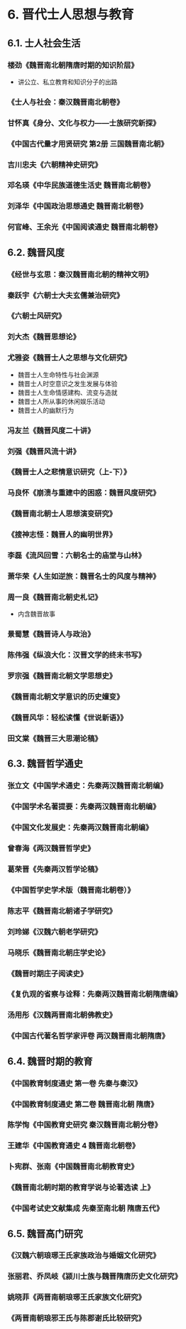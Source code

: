 # 6. 晋代士人思想与教育
## 6.1. 士人社会生活
### 楼劲《魏晋南北朝隋唐时期的知识阶层》
- 讲公立、私立教育和知识分子的出路

### 《士人与社会：秦汉魏晋南北朝卷》

### 甘怀真《身分、文化与权力——士族研究新探》

### 《中国古代量才用贤研究 第2册 三国魏晋南北朝》

### 吉川忠夫《六朝精神史研究》

### 邓名瑛《中华民族道德生活史 魏晋南北朝卷》

### 刘泽华《中国政治思想通史 魏晋南北朝卷》

### 何官峰、王余光《中国阅读通史 魏晋南北朝卷》


## 6.2. 魏晋风度
### 《经世与玄思：秦汉魏晋南北朝的精神文明》
### 秦跃宇《六朝士大夫玄儒兼治研究》
### 《六朝士风研究》

### 刘大杰《魏晋思想论》

### 尤雅姿《魏晋士人之思想与文化研究》
- 魏晋士人生命特性与社会渊源
- 魏晋士人时空意识之发生发展与体验
- 魏晋士人生命情感建构、流变与造就
- 魏晋士人所从事的休闲娱乐活动
- 魏晋士人的幽默行为

### 冯友兰《魏晋风度二十讲》

### 刘强《魏晋风流十讲》

### 《魏晋士人之悲情意识研究（上-下）》

### 马良怀《崩溃与重建中的困惑：魏晋风度研究》

### 《魏晋南北朝士人思想演变研究》

### 《搜神志怪：魏晋人的幽明世界》

### 李磊《流风回雪：六朝名士的庙堂与山林》

### 萧华荣《人生如逆旅：魏晋名士的风度与精神》

### 周一良《魏晋南北朝史札记》
- 内含魏晋故事

### 景蜀慧《魏晋诗人与政治》

### 陈伟强《纵浪大化：汉晋文学的终末书写》

### 罗宗强《魏晋南北朝文学思想史》

### 《魏晋南北朝文学意识的历史嬗变》

### 《魏晋风华：轻松读懂《世说新语》》

### 田文棠《魏晋三大思潮论稿》

## 6.3. 魏晋哲学通史
### 张立文《中国学术通史：先秦两汉魏晋南北朝编》

### 《中国学术名著提要：先秦两汉魏晋南北朝编》

### 《中国文化发展史：先秦两汉魏晋南北朝编》

### 曾春海《两汉魏晋哲学史》

### 葛荣晋《先秦两汉哲学论稿》

### 《中国哲学史学术版（魏晋南北朝卷）》

### 陈志平《魏晋南北朝诸子学研究》

### 刘玲娣《汉魏六朝老学研究》

### 马晓乐《魏晋南北朝庄学史论》

### 《魏晋时期庄子阅读史》

### 《复仇观的省察与诠释：先秦两汉魏晋南北朝隋唐编》

### 汤用彤《汉魏两晋南北朝佛教史》

### 《中国古代著名哲学家评卷 两汉魏晋南北朝隋唐》

## 6.4. 魏晋时期的教育
### 《中国教育制度通史 第一卷 先秦与秦汉》

### 《中国教育制度通史 第二卷 魏晋南北朝 隋唐》

### 陈学恂《中国教育史研究 秦汉魏晋南北朝分卷》

### 王建华《中国教育通史 4 魏晋南北朝卷》

### 卜宪群、张南《中国魏晋南北朝教育史》

### 《魏晋南北朝时期的教育学说与论著选读 上》

### 《中国考试史文献集成 先秦至南北朝 隋唐五代》


## 6.5. 魏晋高门研究

### 《汉魏六朝琅琊王氏家族政治与婚姻文化研究》

### 张丽君、乔凤岐《颍川士族与魏晋隋唐历史文化研究》

### 姚晓菲《两晋南朝琅琊王氏家族文化研究》

### 《两晋南朝琅邪王氏与陈郡谢氏比较研究》

